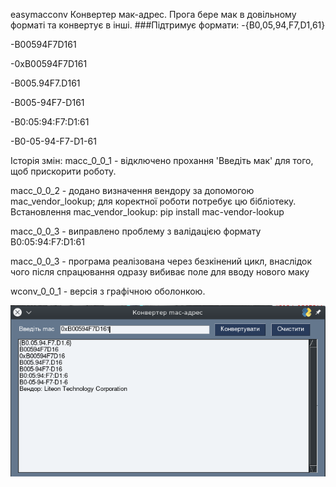 easymacconv
Конвертер мак-адрес.
Прога бере мак в довільному форматі та конвертує в інші.
###Підтримує формати:
  -{B0,05,94,F7,D1,61}
  
  -B00594F7D161
  
  -0xB00594F7D161
  
  -B005.94F7.D161
  
  -B005-94F7-D161
  
  -B0:05:94:F7:D1:61
  
  -B0-05-94-F7-D1-61

Історія змін:
  macc_0_0_1 - відключено прохання 'Введіть мак' для того, щоб прискорити роботу.
  
  macc_0_0_2 - додано визначення вендору за допомогою mac_vendor_lookup; для коректної роботи потребує цю бібліотеку. Встановлення mac_vendor_lookup: pip install mac-vendor-lookup
  
  macc_0_0_3 - виправлено проблему з валідацією формату B0:05:94:F7:D1:61
  
  macc_0_0_3 - програма реалізована через безкінений цикл, внаслідок чого після спрацювання одразу вибиває поле для вводу нового маку
  
  wconv_0_0_1 - версія з графічною оболонкою.
  
  
![image](https://github.com/Brodajnik/easymacconv/blob/4238b25f5c43079bca6b137b431cda66bbed6acb/12.png)

